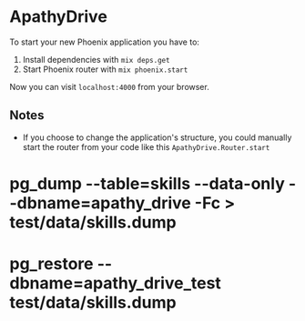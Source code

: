 # ApathyDrive

To start your new Phoenix application you have to:

1. Install dependencies with `mix deps.get`
2. Start Phoenix router with `mix phoenix.start`

Now you can visit `localhost:4000` from your browser.


## Notes

* If you choose to change the application's structure, you could manually start the router from your code like this `ApathyDrive.Router.start`

# pg_dump --table=skills --data-only --dbname=apathy_drive -Fc > test/data/skills.dump

# pg_restore --dbname=apathy_drive_test test/data/skills.dump
